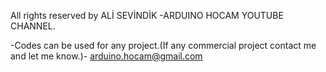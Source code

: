
All rights reserved by ALİ SEVİNDİK -ARDUINO HOCAM YOUTUBE CHANNEL.

-Codes can be used for any project.(If any commercial project contact me and let me know.)- arduino.hocam@gmail.com
